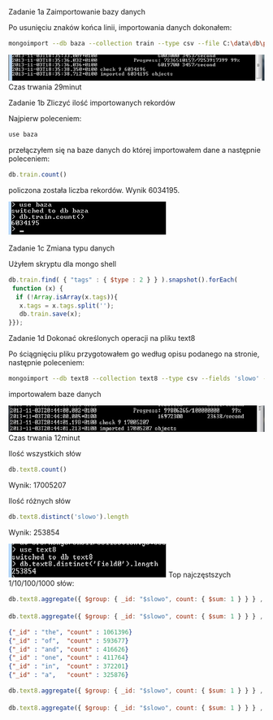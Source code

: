 Zadanie 1a Zaimportowanie bazy danych

Po usunięciu znaków końca linii, importowania danych dokonałem:
```sh
mongoimport --db baza --collection train --type csv --file C:\data\db\poprawiony.csv --headerline 
```

![](../images/mstefanowicz/z1a.jpg)
Czas trwania 29minut

Zadanie 1b Zliczyć ilość importowanych rekordów

Najpierw poleceniem:
```js
use baza
```
przełączyłem się na baze danych do której importowałem dane a następnie poleceniem: 
```js
db.train.count()
```
policzona została liczba rekordów. 
Wynik 6034195.

![](../images/mstefanowicz/z1b.jpg)

Zadanie 1c Zmiana typu danych

Użyłem skryptu dla mongo shell
```js
db.train.find( { "tags" : { $type : 2 } } ).snapshot().forEach(
 function (x) {
  if (!Array.isArray(x.tags)){
   x.tags = x.tags.split('');
   db.train.save(x);
}});
```

Zadanie 1d Dokonać określonych operacji na pliku text8

Po ściągnięciu pliku przygotowałem go według opisu podanego na stronie, następnie poleceniem:
```sh
mongoimport --db text8 --collection text8 --type csv --fields 'slowo' --file C:\data\db\text8.txt
```
importowałem baze danych

![](../images/mstefanowicz/z1d1.jpg)
Czas trwania 12minut

Ilość wszystkich słów
```js
db.text8.count()
```
Wynik: 17005207

Ilość różnych słów
```js
db.text8.distinct('slowo').length
```
Wynik: 253854

![](../images/mstefanowicz/z1d2.jpg)
Top najczęstszych 1/10/100/1000 słów:
```js
db.text8.aggregate({ $group: { _id: "$slowo", count: { $sum: 1 } } } , { $sort: { count: -1 } }, { $limit: 1 })

db.text8.aggregate({ $group: { _id: "$slowo", count: { $sum: 1 } } } , { $sort: { count: -1 } }, { $limit: 10 })
```

```json
{"_id" : "the", "count" : 1061396}
{"_id" : "of",  "count" : 593677}
{"_id" : "and", "count" : 416626}
{"_id" : "one", "count" : 411764}
{"_id" : "in",  "count" : 372201}
{"_id" : "a",   "count" : 325876}
```

```js
db.text8.aggregate({ $group: { _id: "$slowo", count: { $sum: 1 } } } , { $sort: { count: -1 } }, { $limit: 1 })

db.text8.aggregate({ $group: { _id: "$slowo", count: { $sum: 1 } } } , { $sort: { count: -1 } }, { $limit: 1000 })
```

